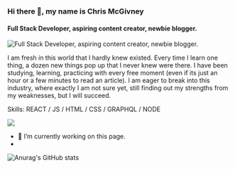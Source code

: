 ### Hi there 👋, my name is Chris McGivney
#### Full Stack Developer, aspiring content creator, newbie blogger.
![Full Stack Developer, aspiring content creator, newbie blogger.](https://i1.wp.com/linkedinheaders.com/wp-content/uploads/2018/02/sunset-ocean-header.jpg?resize=1024%2C256&ssl=1)

I am fresh in this world that I hardly knew existed. Every time I learn one thing, a dozen new things pop up that I never knew were there. I have been studying, learning, practicing with every free moment (even if its just an hour or a few minutes to read an article). I am eager to break into this industry, where exactly I am not sure yet, still finding out my strengths from my weaknesses, but I will succeed. 

Skills: REACT / JS / HTML / CSS / GRAPHQL / NODE

![](https://img.shields.io/badge/REACT-FUN-informational?style=flat&logo=React&logoColor=white&color=2bbc8a)

- 🔭 I’m currently working on this page.
-  
![Anurag's GitHub stats](https://github-readme-stats.vercel.app/api?username=CMcGivney&show_icons=true&theme=radical)





